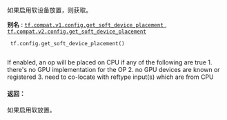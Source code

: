 如果启用软设备放置，则获取。

**别名** : [ `tf.compat.v1.config.get_soft_device_placement` ](/api_docs/python/tf/config/get_soft_device_placement), [ `tf.compat.v2.config.get_soft_device_placement` ](/api_docs/python/tf/config/get_soft_device_placement)

```
 tf.config.get_soft_device_placement()
 
```

If enabled, an op will be placed on CPU if any of the following are true  1. there's no GPU implementation for the OP  2. no GPU devices are known or registered  3. need to co-locate with reftype input(s) which are from CPU

#### 返回：
如果启用软放置。

